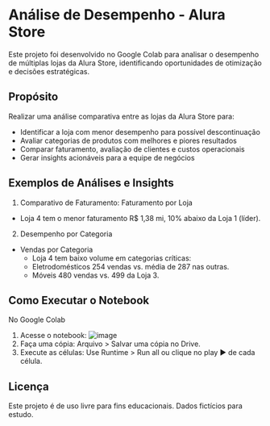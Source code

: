 # Análise de Desempenho - Alura Store

Este projeto foi desenvolvido no Google Colab para analisar o desempenho de múltiplas lojas da Alura Store, identificando oportunidades de otimização e decisões estratégicas.

## Propósito
Realizar uma análise comparativa entre as lojas da Alura Store para:
*  Identificar a loja com menor desempenho para possível descontinuação
* Avaliar categorias de produtos com melhores e piores resultados
* Comparar faturamento, avaliação de clientes e custos operacionais
* Gerar insights acionáveis para a equipe de negócios

## Exemplos de Análises e Insights

1. Comparativo de Faturamento: Faturamento por Loja
  * Loja 4 tem o menor faturamento R$ 1,38 mi, 10% abaixo da Loja 1 (líder).

2. Desempenho por Categoria
  * Vendas por Categoria
    * Loja 4 tem baixo volume em categorias críticas:
    * Eletrodomésticos 254 vendas vs. média de 287 nas outras.
    * Móveis 480 vendas vs. 499 da Loja 3.

## Como Executar o Notebook
No Google Colab
1. Acesse o notebook: ![image](https://github.com/user-attachments/assets/c3a9b568-78b1-483c-a94d-7a638322cea0)
2. Faça uma cópia: Arquivo > Salvar uma cópia no Drive.
3. Execute as células: Use Runtime > Run all ou clique no play ▶ de cada célula.

## Licença
Este projeto é de uso livre para fins educacionais. Dados fictícios para estudo.



